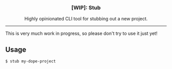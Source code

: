 <h3 align="center">[WIP]: Stub</h3>
<p align="center">Highly opinionated CLI tool for stubbing out a new project.</p>

---

This is very much work in progress, so please don't try to use it just yet!

## Usage

```sh
$ stub my-dope-project
```
